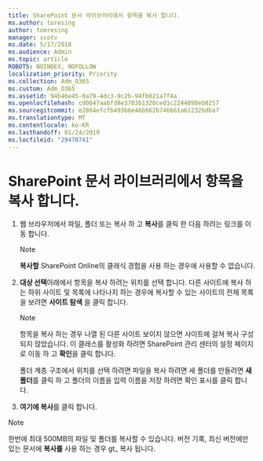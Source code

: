 ```yaml
---
title: SharePoint 문서 라이브러리에서 항목을 복사 합니다.
ms.author: toresing
author: tomresing
manager: scotv
ms.date: 5/17/2018
ms.audience: Admin
ms.topic: article
ROBOTS: NOINDEX, NOFOLLOW
localization_priority: Priority
ms.collection: Adm_O365
ms.custom: Adm_O365
ms.assetid: 94b46e45-0a79-4dc3-9c2b-94fb021a7f4a
ms.openlocfilehash: cd0647aabfd8e3783b1320ced1c2244098eb0257
ms.sourcegitcommit: e2864efcfb493b6e46b662b746661a61232bdba7
ms.translationtype: MT
ms.contentlocale: ko-KR
ms.lasthandoff: 01/24/2019
ms.locfileid: "29478741"
---
```

# <a name="copy-items-in-a-sharepoint-document-library"></a>SharePoint 문서 라이브러리에서 항목을 복사 합니다.

1. 웹 브라우저에서 파일, 폴더 또는 복사 하 고 **복사**를 클릭 한 다음 하려는 링크를 이동 합니다.
    
    > [!NOTE]
    > **복사할** SharePoint Online의 클래식 경험을 사용 하는 경우에 사용할 수 없습니다. 
  
2. **대상 선택**아래에서 항목을 복사 하려는 위치를 선택 합니다. 다른 사이트에 복사 하는 하위 사이트 및 목록에 나타나지 하는 경우에 복사할 수 있는 사이트의 전체 목록을 보려면 **사이트 탐색** 을 클릭 합니다. 
    
    > [!NOTE]
    > 항목을 복사 하는 경우 나열 된 다른 사이트 보이지 않으면 사이트에 걸쳐 복사 구성 되지 않았습니다. 이 클래스를 활성화 하려면 SharePoint 관리 센터의 설정 페이지로 이동 하 고 **확인**을 클릭 합니다. 
  
    폴더 계층 구조에서 위치를 선택 하려면 파일을 복사 하려면 새 폴더를 만들려면 **새 폴더**를 클릭 하 고 폴더의 이름을 입력 이름을 저장 하려면 확인 표시를 클릭 합니다.
    
3. **여기에 복사**를 클릭 합니다.
    
> [!NOTE]
>  한번에 최대 500MB의 파일 및 폴더를 복사할 수 있습니다. 버전 기록, 최신 버전에만 있는 문서에 **복사를** 사용 하는 경우 gt_ 복사 됩니다. 
  

